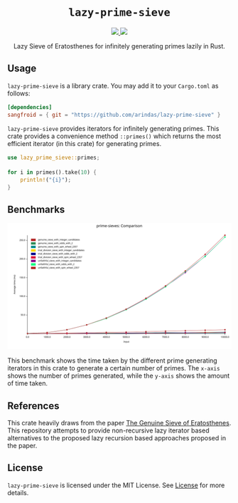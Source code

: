 <p align="center">
<h1 align="center"><code>lazy-prime-sieve</code></h1>
</p>

<p align="center">
  <a href="https://github.com/arindas/lazy-prime-sieve/actions/workflows/rust-ci.yml">
    <img src="https://github.com/arindas/lazy-prime-sieve/actions/workflows/rust-ci.yml/badge.svg">
  </a>
  <a href="https://codecov.io/gh/arindas/lazy-prime-sieve">
    <img src="https://codecov.io/gh/arindas/lazy-prime-sieve/branch/main/graph/badge.svg?token=44d8cAmnlE"/>
  </a>
</p>

<p align="center">
Lazy Sieve of Eratosthenes for infinitely generating primes lazily in Rust.
</p>

## Usage

`lazy-prime-sieve` is a library crate. You may add it to your `Cargo.toml` as
follows:

```toml
[dependencies]
sangfroid = { git = "https://github.com/arindas/lazy-prime-sieve" }
```

`lazy-prime-sieve` provides iterators for infinitely generating primes. This
crate provides a convenience method `::primes()` which returns the most
efficient iterator (in this crate) for generating primes.


```rust
use lazy_prime_sieve::primes;

for i in primes().take(10) {
    println!("{i}");
}
```

## Benchmarks

![prime-sieves-bench](./assets/lines.svg)

This benchmark shows the time taken by the different prime generating iterators
in this crate to generate a certain number of primes. The `x-axis` shows the
number of primes generated, while the `y-axis` shows the amount of time taken.

## References

This crate heavily draws from the paper [The Genuine Sieve of
Eratosthenes](https://www.cs.hmc.edu/~oneill/papers/Sieve-JFP.pdf). This
repository attempts to provide non-recursive lazy iterator based alternatives
to the proposed lazy recursion based approaches proposed in the paper.

## License

`lazy-prime-sieve` is licensed under the MIT License. See
[License](https://raw.githubusercontent.com/arindas/lazy-prime-sieve/main/LICENSE)
for more details.
